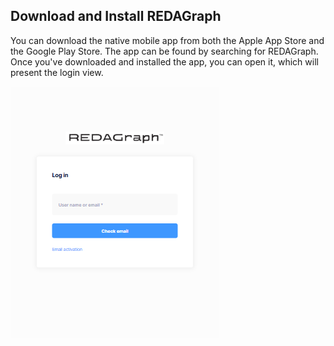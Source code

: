 ## Download and Install REDAGraph

You can download the native mobile app from both the Apple App Store and the Google Play Store. The app can be found by searching for REDAGraph. 
Once you've downloaded and installed the app, you can open it, which will present the login view.

![Mobile image](../images/reda_web_login.png)
